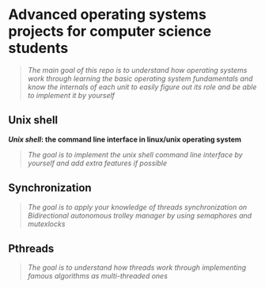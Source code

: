 # Advanced operating systems projects for computer science students

> _The main goal of this repo is to understand how operating systems work through learning the basic operating system fundamentals and know the internals of each unit to easily figure out its role and be able to implement it by yourself_


## Unix shell

**_Unix shell_: the command line interface in linux/unix operating system**
>_The goal is to implement the unix shell command line interface by yourself and add extra features if possible_

## Synchronization
>_The goal is to apply your knowledge of threads synchronization on Bidirectional autonomous trolley manager by using semaphores and mutexlocks_

## Pthreads
>_The goal is to understand how threads work through implementing famous algorithms as multi-threaded ones_


